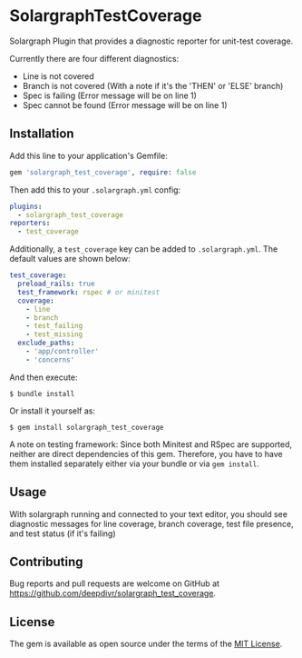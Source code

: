 # SolargraphTestCoverage

Solargraph Plugin that provides a diagnostic reporter for unit-test coverage.

Currently there are four different diagnostics:
- Line is not covered
- Branch is not covered (With a note if it's the 'THEN' or 'ELSE' branch)
- Spec is failing (Error message will be on line 1)
- Spec cannot be found (Error message will be on line 1)


## Installation

Add this line to your application's Gemfile:

```ruby
gem 'solargraph_test_coverage', require: false
```

Then add this to your `.solargraph.yml` config:

```yaml
plugins:
  - solargraph_test_coverage
reporters:
  - test_coverage
```

Additionally, a `test_coverage` key can be added to `.solargraph.yml`. The default values are shown below:

```yaml
test_coverage:
  preload_rails: true
  test_framework: rspec # or minitest
  coverage:
    - line
    - branch
    - test_failing
    - test_missing
  exclude_paths:
    - 'app/controller'
    - 'concerns'
```



And then execute:

    $ bundle install

Or install it yourself as:

    $ gem install solargraph_test_coverage
    
A note on testing framework:
Since both Minitest and RSpec are supported, neither are direct dependencies of this gem. Therefore, you have to have them installed separately either via your bundle or via `gem install`.

## Usage

With solargraph running and connected to your text editor, you should see diagnostic messages for line coverage, branch coverage, test file presence, and test status (if it's failing)


## Contributing

Bug reports and pull requests are welcome on GitHub at https://github.com/deepdivr/solargraph_test_coverage.


## License

The gem is available as open source under the terms of the [MIT License](https://opensource.org/licenses/MIT).
